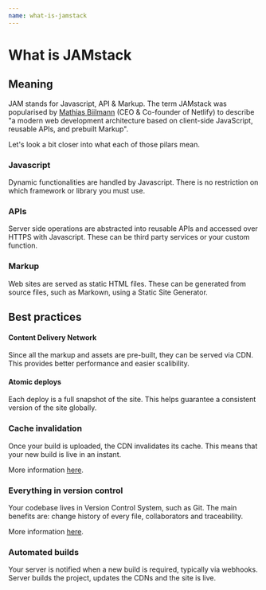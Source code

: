 ```yaml
---
name: what-is-jamstack
---
```


# What is JAMstack

## Meaning

JAM stands for Javascript, API & Markup. The term JAMstack was popularised by [Mathias Biilmann](https://twitter.com/biilmann) (CEO & Co-founder of Netlify) to describe "a modern web development architecture based on client-side JavaScript, reusable APIs, and prebuilt Markup".

Let's look a bit closer into what each of those pilars mean.

### Javascript

Dynamic functionalities are handled by Javascript. There is no restriction on which framework or library you must use.

### APIs

Server side operations are abstracted into reusable APIs and accessed over HTTPS with Javascript. These can be third party services or your custom function.

### Markup

Web sites are served as static HTML files. These can be generated from source files, such as Markown, using a Static Site Generator.

## Best practices

#### Content Delivery Network

Since all the markup and assets are pre-built, they can be served via CDN. This provides better performance and easier scalibility.

#### Atomic deploys

Each deploy is a full snapshot of the site. This helps guarantee a consistent version of the site globally.

### Cache invalidation

Once your build is uploaded, the CDN invalidates its cache. This means that your new build is live in an instant.

More information [here](https://www.netlify.com/blog/2015/09/11/instant-cache-invalidation/).

### Everything in version control

Your codebase lives in Version Control System, such as Git. The main benefits are: change history of every file, collaborators and traceability.

More information [here](https://www.atlassian.com/git/tutorials/what-is-version-control).

### Automated builds

Your server is notified when a new build is required, typically via webhooks. Server builds the project, updates the CDNs and the site is live.
